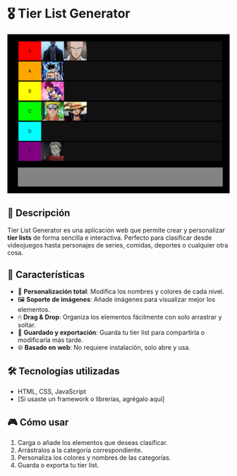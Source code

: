 # 🎖 Tier List Generator

![Tier List Generator](1.PNG)

## 📌 Descripción
Tier List Generator es una aplicación web que permite crear y personalizar **tier lists** de forma sencilla e interactiva. Perfecto para clasificar desde videojuegos hasta personajes de series, comidas, deportes o cualquier otra cosa.  

## 🚀 Características
- 🎨 **Personalización total**: Modifica los nombres y colores de cada nivel.  
- 🖼 **Soporte de imágenes**: Añade imágenes para visualizar mejor los elementos.  
- 🖱 **Drag & Drop**: Organiza los elementos fácilmente con solo arrastrar y soltar.  
- 💾 **Guardado y exportación**: Guarda tu tier list para compartirla o modificarla más tarde.  
- 🌐 **Basado en web**: No requiere instalación, solo abre y usa.  

## 🛠 Tecnologías utilizadas
- HTML, CSS, JavaScript  
- [Si usaste un framework o librerías, agrégalo aquí]  

## 🎮 Cómo usar
1. Carga o añade los elementos que deseas clasificar.  
2. Arrástralos a la categoría correspondiente.  
3. Personaliza los colores y nombres de las categorías.  
4. Guarda o exporta tu tier list.  
